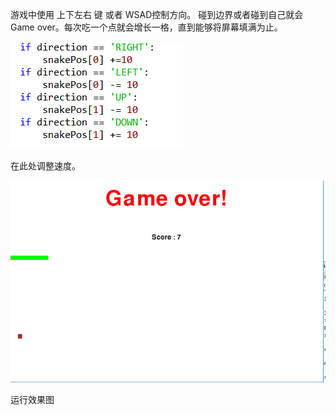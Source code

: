 
游戏中使用 上下左右 键 或者  WSAD控制方向。 碰到边界或者碰到自己就会Game over。每次吃一个点就会增长一格，直到能够将屏幕填满为止。



![调整速度](https://raw.githubusercontent.com/2015301020092/compuational_physics_N2015301020092/master/pygame/%E8%B0%83%E6%95%B4%E9%80%9F%E5%BA%A6.png)


在此处调整速度。

![](https://raw.githubusercontent.com/2015301020092/compuational_physics_N2015301020092/master/pygame/%E8%B4%AA%E5%90%83%E8%9B%87.png)

运行效果图


